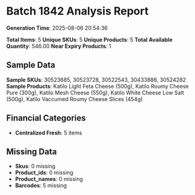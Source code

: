 # Batch 1842 Analysis Report

**Generation Time**: 2025-08-06 20:54:36

**Total Items**: 5
**Unique SKUs**: 5
**Unique Products**: 5
**Total Available Quantity**: 546.00
**Near Expiry Products**: 1

## Sample Data
**Sample SKUs**: 30523685, 30523728, 30522543, 30433886, 30524282
**Sample Products**: Katilo Light Feta Cheese (500g), Katilo Roumy Cheese Pure (300g), Katilo Mesh Cheese (550g), Katilo White Cheese Low Salt (500g), Katilo Vaccumed Roumy Cheese Slices (454g)

## Financial Categories
- **Centralized Fresh**: 5 items

## Missing Data
- **Skus**: 0 missing
- **Product_ids**: 0 missing
- **Product_names**: 0 missing
- **Barcodes**: 5 missing
